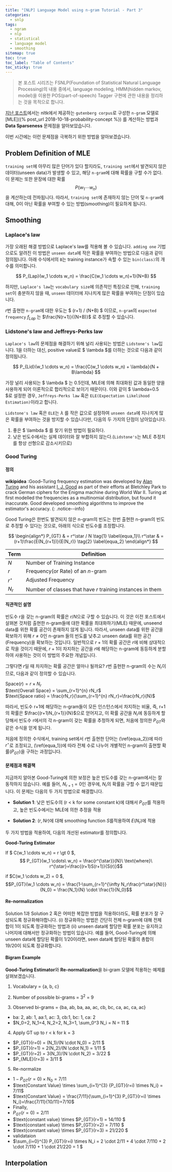 ```yaml
---
title: "[NLP] Language Model using n-gram Tutorial - Part 3"
categories:
  - snlp
tags:
  - ngram
  - nlp
  - statistical
  - language model
  - smoothing
sitemap: true
toc: true
toc_label: "Table of Contents"
toc_sticky: true
---
```


> 본 포스트 시리즈는 FSNLP(Foundation of Statistical Natural Language Processing)의 내용 중에서,
language modeling, HMM(hidden markov, model)을 이용한 POS(part-of-speech) Tagger 구현에 관한 
내용을 정리하는 것을 목적으로 합니다.

[지난 포스트][previous post]에서는 nltk에서 제공하는 `gutenberg corpus`로 구성한 `n-gram` 모델로
[MLE]({% post_url 2018-10-18-probability-concept %}) 를 계산하는 방법과 **Data Sparseness** 문제점을 알아보았습니다.

이번 시간에는 이런 문제점을 극복하기 위한 방법을 알아보겠습니다.

## Problem Definition of MLE

`training set`에 아무리 많은 단어가 있다 할지라도, `training set`에서 발견되지 않은 데이터(unseen data)가 발생할 수 있고, 
해당 `n-gram`에 대해 확률을 구할 수가 없다. 이 문제는 또한 문장에 대한 확률 $$P(w_1 \cdots w_n)$$ 을 계산하는데 전파됩니다. 
따라서, `training set`에 존재하지 않는 단어 및 `n-gram`에 대해, 0이 아닌 확률을 부여할 수 있는 방법(smoothing)이 필요하게 됩니다.

## Smoothing 

### Laplace's law

가장 오래된 해결 방법으로 Laplace's law를 적용해 볼 수 있습니다. `adding one` 기법으로도 알려진 이 방법은 `unseen data`에 작은 확률을
부여하는 방법으로 다음과 같이 정의됩니다. 아래 수식에서의 `B`는 training instance가 속할 수 있는 `bin(class)`의 개수를 의미합니다.

$$ P_{Lap}(w_1 \cdots w_n) = \frac{C(w_1 \cdots w_n)+1}{N+B} $$

하지만, `Laplace's law`는 `vocabulary size`에 의존적인 특징으로 인해, `training set`이 충분하지 않을 때, `unseen` 데이터에 지나치게 많은
확률을 부여하는 단점이 있습니다.   
 
$r$번 출현한 `n-gram`에 대한 우도는 $ (r+1) / (N+B) $ 이므로, `n-gram`의 `expected frequency` $f_{Lap}$ 는 
$\frac{N(r+1)}{(N+B)}$ 로 추정할 수 있습니다.

### Lidstone's law and Jeffreys-Perks law

`Laplace's law`의 문제점을 해결하기 위해 널리 사용되는 방법은 `Lidstone's law`입니다. 1을 더하는 대신, positive value로 $ \lambda $를
더하는 것으로 다음과 같이 정의됩니다.

$$ P_{Lid}(w_1 \cdots w_n) = \frac{C(w_1 \cdots w_n) + \lambda}{N + B\lambda} $$

가장 널리 사용되는 $ \lambda $ 는 0.5인데, MLE에 의해 최대화된 값과 동일한 양을 사용하게 되어 이론적으로 합리적으로 보이기 때문이다.
이와 같이 $ \lambda=0.5 $로 설정한 경우, `Jeffreys-Perks law` 혹은 `ELE(Expectation Likelihood Estimation)`이라고 합니다.

`Lidstone's law` 혹은 `ELE`는 $\lambda$ 를 작은 값으로 설정하여 `unseen data`에 지나치게 많은 확률을 부여하는 것을 방지할 수 있습니다만, 
다음의 두 가지의 단점이 남아있습니다.
 1. 좋은 $ \lambda $ 를 찾기 위한 방법이 필요하다.
 2. 낮은 빈도수에서는 실제 데이터와 잘 부합하지 않는다.(`Lidstone's`는 MLE 추정치를 항상 선형으로 감소시키므로)  

### Good Turing

#### 정의

**wikipidea** :Good–Turing frequency estimation was developed by [Alan Turing]([https://en.wikipedia.org/wiki/Alan_Turing]) 
and his assistant [I. J. Good]([https://en.wikipedia.org/wiki/I._J._Good]) as part of their efforts at Bletchley Park to crack
German ciphers for the Enigma machine during World War II. Turing at first modelled the frequencies as a multinomial distribution,
but found it inaccurate. Good developed smoothing algorithms to improve the estimator's accuracy.
{: .notice--info}

Good Turing은 한번도 발견되지 않은 n-gram의 빈도는 한번 출현한 n-gram의 빈도로 추정할 수 있다는 것으로, 아래의 식으로 빈도수를 조정합니다. 

$$
\begin{align*}
P_{GT} & = r^\star / N \tag{1} \label{equa_1}\\
r^\star & = (r+1)\frac{E(N_{r+1})}{E(N_r)} \tag{2} \label{equa_2} 
\end{align*}
$$

|Term|Definition|
|----|----------|
|$N$ |Number of Training Instance|
|$r$|Frequency(or Rate) of an $n$-gram|
|$r^\star$|Adjusted Frequency|
|$N_r$|Number of classes that have $r$ training instances in them|

#### 직관적인 설명

빈도수 r을 갖는 n-gram의 확률은 $r/N$으로 구할 수 있습니다.
이 것은 이전 포스트에서 살펴본 것처럼 출현한 n-gram들에 대한 확률을 최대화하기(MLE) 때문에, unseend data를 위한 확률 공간이 존재하지 않게 됩니다. 
따라서, unseen data를 위한 공간을 확보하기 위해 $r\neq0$인 n-gram 들의 빈도를 낮추고 unseen data를 위한 공간(Frequency)을 확보하는 것입니다. 
일반적으로 $r+1$의 확률 공간은 $r$에 비해 상대적으로 작을 것이기 때문에, $r+1$이 차지하는 공간을 $r$에 해당하는 n-gram에 동등하게 분할하여 
사용하는 것이 이 방법의 주요한 개념입니다.

그렇다면 $r$일 때 차지하는 확률 공간은 얼마나 될까요? $r$번 출현한 n-gram의 수는 $N_r$이므로, 다음과 같이 정의할 수 있습니다.

$\text{Space}(r) = r \times N_r$  
$\text{Overall Space} = \sum_{r=1}^{n} rN_r$  
$\text{Space ratio} = \frac{rN_r}{\sum_{r=1}^{n} rN_r}=\frac{rN_r}{N}$

따라서, 빈도수 r+1에 해당하는 n-gram들이 모든 인스턴스에서 차지하는 비율, 즉, r+1의 확률은 $\frac{(r+1)N_{r+1}}{N}$으로 얻어지고, 
이 확률 공간을 $N_r$에 동등하게 할당해서 빈도수 r에서의 각 n-gram이 갖는 확률을 추정하게 되면, 처음에 정의한 $P_{GT}$와 같은 수식을 얻게 됩니다. 

처음에 정의한 수식에서, training set에서 r번 출현한 단어는 (\ref{equa_2})에 따라 $r^\star$로 조정되고, (\ref{equa_1})에 따라 전체 수로 나누어 
개별적인 n-gram이 출현할 확률($P_{GT}$)을 구하는 과정입니다.

#### 문제점과 해결책

지금까지 알아본 Good-Turing에 의한 보정은 높은 빈도수를 갖는 n-gram에서는 잘 동작하지 않습니다. 예를 들어, $N_{r+1} = 0$인 경우에, $N_r$의 확률을
구할 수 없기 때문입니다. 이 문제는 다음의 두 가지 방법으로 해결합니다.

* **Solution 1**: 낮은 빈도수의 (r < k for some constant k)에 대해서 $P_{GT}$를 적용하고, 높은 빈도수에서는 MLE에 의한 추정을 적용 

* **Solution 2**: $(r, Nr)$에 대해 smoothing function *S*를적용하여 $E(N_r)$에 적용

두 가지 방법을 적용하여, 다음의 개선된 estimator를 정의합니다.

**Good-Turing Estimator**

If $ C(w_1 \cdots w_n) = r \gt 0 $,
$$ P_{GT}(w_1 \cdots\ w_n) = \frac{r^{\star}}{N}\ \text{where}\ r^{\star}=\frac{(r+1)S(r+1)}{S(r)}$$

if $C(w_1 \cdots w_2) = 0 $,  
$$P_{GT}(w_1 \cdots w_n) = \frac{1-\sum_{r=1}^{\infty N_r\frac{r^\star}{N}}}{N_0} = \frac{N_1}{N} \cdot \frac{1}{N_0}$$

#### Re-normalization

Solution 1과 Solution 2 혹은 어떠한 복잡한 방법을 적용하더라도, 확률 분포가 잘 구성되도록 정규화해야합니다.
(i) 정규화하는 방법은 간단히 전체 n-gram에 대해 전체 합이 1이 되도록 정규화하는 방법과 (ii) unseen data에 할당한 확률 분포는 유지하고 나머지에
대해서만 정규화하는 방법이 있습니다. 예를 들어, Good-Turing에 의해 unseen data에 할당된 확률이 1/20이라면, seen data에 할당된 확률의 총합이
19/20이 되도록 정규화합니다.

#### Bigram Example

**Good-Turing Estimator**와 **Re-normalization**을 bi-gram 모델에 적용하는 예제를 살펴보겠습니다.

1. Vocabulary = {a, b, c}
  
2. Number of possible bi-grams = $3^2$ = 9

3. Observed bi-grams = {ba, ab, ba, aa, ac, cb, bc, ca, ac, ca, ac}
 * ba: 2, ab: 1, aa:1, ac: 3, cb:1, bc: 1, ca: 2
 * $N_0=2, N_1=4, N_2=2, N_3=1, \sum_0^3 N_i = N = 11 $
 
4. Apply GT up to r < k for k = 3
 * $P_{GT}(r=0) = (N_1)/(N \cdot N_0) = 2/11 $ 
 * $P_{GT}(r=1) = 2(N_2)/(N \cdot N_1) = 1/11 $  
 * $P_{GT}(r=2) = 3(N_3)/(N \cdot N_2) = 3/22 $  
 * $P_{MLE}(r=3) = 3/11 $  

5. Re-normalize
 * $1 - P_{GT}(r=0) \times N_0 = 7/11$
 * $\text{Constant Value} \times \sum_{i=1}^{3} {P_{GT}(r=i) \times N_i} = 7/11$
 * $\text{Constant Value} = \frac{7/11}{\sum_{i=1}^{3} P_{GT}(r=i) \times N_i}=\frac{7/11}{10/11}=7/10$
 * Finally,
  * $P_{GT}(r=0) = 2/11$
  * $\text{constant value} \times $P_{GT}(r=1) = 14/110 $ 
  * $\text{constant value} \times $P_{GT}(r=2) = 7/110 $
  * $\text{constant value} \times $P_{GT}(r=3) = 21/220 $
 * validataion
  * $\sum_{i=0}^{3} P_{GT}(r=i) \times N_i = 2 \cdot 2/11 + 4 \cdot 7/110 + 2 \cdot 7/110 + 1 \cdot 21/220 = 1 $

## Interpolation

[previous post]:https://sept1022.github.io/snlp/2018-10-18-language-model-part-2/
[MLE post]:http://sep1022.github.io/snlp/